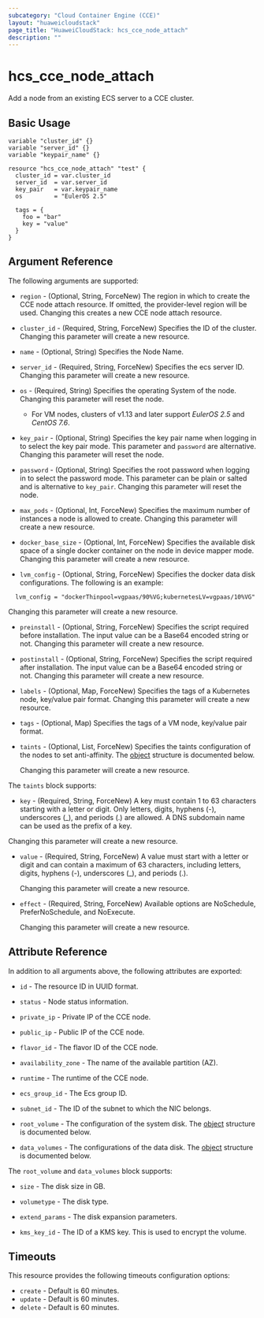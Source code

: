 ```yaml
---
subcategory: "Cloud Container Engine (CCE)"
layout: "huaweicloudstack"
page_title: "HuaweiCloudStack: hcs_cce_node_attach"
description: ""
---
```


# hcs_cce_node_attach

Add a node from an existing ECS server to a CCE cluster.

## Basic Usage

```hcl
variable "cluster_id" {}
variable "server_id" {}
variable "keypair_name" {}

resource "hcs_cce_node_attach" "test" {
  cluster_id = var.cluster_id
  server_id  = var.server_id
  key_pair   = var.keypair_name
  os         = "EulerOS 2.5"

  tags = {
    foo = "bar"
    key = "value"
  }
}
```

## Argument Reference

The following arguments are supported:

* `region` - (Optional, String, ForceNew) The region in which to create the CCE node attach resource. If omitted, the
  provider-level region will be used. Changing this creates a new CCE node attach resource.

* `cluster_id` - (Required, String, ForceNew) Specifies the ID of the cluster. Changing this parameter will create a new
  resource.

* `name` - (Optional, String) Specifies the Node Name.

* `server_id` - (Required, String, ForceNew) Specifies the ecs server ID. Changing this parameter will create a new
  resource.

* `os` - (Required, String) Specifies the operating System of the node. Changing this parameter will reset the node.
  + For VM nodes, clusters of v1.13 and later support *EulerOS 2.5* and *CentOS 7.6*.

* `key_pair` - (Optional, String) Specifies the key pair name when logging in to select the key pair mode.
  This parameter and `password` are alternative. Changing this parameter will reset the node.

* `password` - (Optional, String) Specifies the root password when logging in to select the password mode.
  This parameter can be plain or salted and is alternative to `key_pair`.
  Changing this parameter will reset the node.

* `max_pods` - (Optional, Int, ForceNew) Specifies the maximum number of instances a node is allowed to create.
  Changing this parameter will create a new resource.

* `docker_base_size` - (Optional, Int, ForceNew) Specifies the available disk space of a single docker container on the
  node in device mapper mode. Changing this parameter will create a new resource.

* `lvm_config` - (Optional, String, ForceNew) Specifies the docker data disk configurations. The following is an
  example:

```hcl
  lvm_config = "dockerThinpool=vgpaas/90%VG;kubernetesLV=vgpaas/10%VG"
```

Changing this parameter will create a new resource.

* `preinstall` - (Optional, String, ForceNew) Specifies the script required before installation. The input value can be
  a Base64 encoded string or not. Changing this parameter will create a new resource.

* `postinstall` - (Optional, String, ForceNew) Specifies the script required after installation. The input value can be
  a Base64 encoded string or not. Changing this parameter will create a new resource.

* `labels` - (Optional, Map, ForceNew) Specifies the tags of a Kubernetes node, key/value pair format.
  Changing this parameter will create a new resource.

* `tags` - (Optional, Map) Specifies the tags of a VM node, key/value pair format.

* `taints` - (Optional, List, ForceNew) Specifies the taints configuration of the nodes to set anti-affinity.
  The [object](#cce_taints) structure is documented below.

  Changing this parameter will create a new resource.

<a name="cce_taints"></a>
The `taints` block supports:

* `key` - (Required, String, ForceNew) A key must contain 1 to 63 characters starting with a letter or digit.
  Only letters, digits, hyphens (-), underscores (_), and periods (.) are allowed. A DNS subdomain name can be used
  as the prefix of a key.
  
 Changing this parameter will create a new resource.

* `value` - (Required, String, ForceNew) A value must start with a letter or digit and can contain a maximum of 63
  characters, including letters, digits, hyphens (-), underscores (_), and periods (.). 

  Changing this parameter will create a new resource.

* `effect` - (Required, String, ForceNew) Available options are NoSchedule, PreferNoSchedule, and NoExecute.

  Changing this parameter will create a new resource.

## Attribute Reference

In addition to all arguments above, the following attributes are exported:

* `id` - The resource ID in UUID format.

* `status` - Node status information.

* `private_ip` - Private IP of the CCE node.

* `public_ip` - Public IP of the CCE node.

* `flavor_id` - The flavor ID of the CCE node.

* `availability_zone` - The name of the available partition (AZ).

* `runtime` - The runtime of the CCE node.

* `ecs_group_id` - The Ecs group ID.

* `subnet_id` - The ID of the subnet to which the NIC belongs.

* `root_volume` - The configuration of the system disk. The [object](#cce_volume) structure is documented below.

* `data_volumes` - The configurations of the data disk. The [object](#cce_volume) structure is documented below.

<a name="cce_volume"></a>
The `root_volume` and `data_volumes` block supports:

* `size` - The disk size in GB.

* `volumetype` - The disk type.

* `extend_params` - The disk expansion parameters.

* `kms_key_id` - The ID of a KMS key. This is used to encrypt the volume.

## Timeouts

This resource provides the following timeouts configuration options:

* `create` - Default is 60 minutes.
* `update` - Default is 60 minutes.
* `delete` - Default is 60 minutes.
